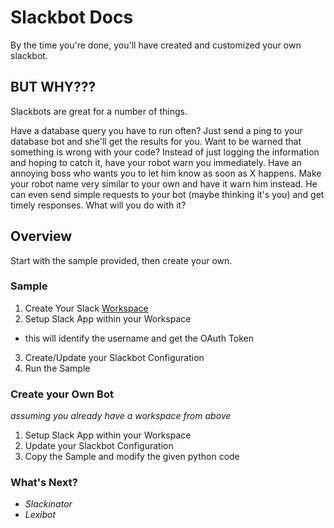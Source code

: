 # Slackbot Docs

By the time you're done, you'll have created and customized 
your own slackbot.

## BUT WHY???

Slackbots are great for a number of things.

Have a database query you have to run often? Just send a ping to your database 
bot and she'll get the results for you. Want to be warned that something is
wrong with your code? Instead of just logging the information and hoping to
catch it, have your robot warn you immediately. Have an annoying boss who wants
you to let him know as soon as X happens. Make your robot name very similar to
your own and have it warn him instead. He can even send simple requests to
your bot (maybe thinking it's you) and get timely responses. What will you do
with it?

## Overview

Start with the sample provided, then create your own.

### Sample

1. Create Your Slack [Workspace](workspace.md)
2. Setup Slack App within your Workspace
  * this will identify the username and get the OAuth Token
3. Create/Update your Slackbot Configuration
4. Run the Sample

### Create your Own Bot

_assuming you already have a workspace from above_

1. Setup Slack App within your Workspace
2. Update your Slackbot Configuration
3. Copy the Sample and modify the given python code

### What's Next?

* *Slackinator*
* *Lexibot*

